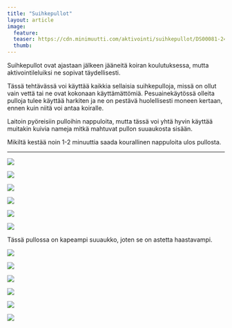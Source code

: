 ```yaml
---
title: "Suihkepullot"
layout: article
image:
  feature:
  teaser: https://cdn.minimuutti.com/aktivointi/suihkepullot/DS00081-245px.jpg
  thumb:
---
```

Suihkepullot ovat ajastaan jälkeen jääneitä koiran koulutuksessa, mutta aktivointileluiksi ne sopivat täydellisesti.

Tässä tehtävässä voi käyttää kaikkia sellaisia suihkepulloja, missä on ollut vain vettä tai ne ovat kokonaan käyttämättömiä. Pesuainekäytössä olleita pulloja tulee käyttää harkiten ja ne on pestävä huolellisesti moneen kertaan, ennen kuin niitä voi antaa koiralle.

Laitoin pyöreisiin pulloihin nappuloita, mutta tässä voi yhtä hyvin käyttää muitakin kuivia nameja mitkä mahtuvat pullon suuaukosta sisään.

Mikiltä kestää noin 1-2 minuuttia saada kourallinen nappuloita ulos pullosta.

---

![](https://cdn.minimuutti.com/aktivointi/suihkepullot/DS00026-800px.jpg)

![](https://cdn.minimuutti.com/aktivointi/suihkepullot/DS00035-800px.jpg)

![](https://cdn.minimuutti.com/aktivointi/suihkepullot/DS00037-800px.jpg)

![](https://cdn.minimuutti.com/aktivointi/suihkepullot/DS00058-800px.jpg)

![](https://cdn.minimuutti.com/aktivointi/suihkepullot/DS00081-800px.jpg)

![](https://cdn.minimuutti.com/aktivointi/suihkepullot/DS00002-800px.jpg)

Tässä pullossa on kapeampi suuaukko, joten se on astetta haastavampi.

![](https://cdn.minimuutti.com/aktivointi/suihkepullot/DS57121-800px.jpg)

![](https://cdn.minimuutti.com/aktivointi/suihkepullot/DS57126-800px.jpg)

![](https://cdn.minimuutti.com/aktivointi/suihkepullot/DS57138-800px.jpg)

![](https://cdn.minimuutti.com/aktivointi/suihkepullot/DS57206-800px.jpg)

![](https://cdn.minimuutti.com/aktivointi/suihkepullot/DS57255-800px.jpg)

![](https://cdn.minimuutti.com/aktivointi/suihkepullot/DS57256-800px.jpg)
